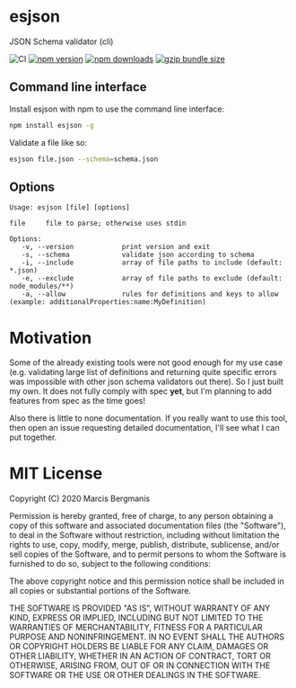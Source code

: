 # esjson
JSON Schema validator (cli)

![CI](https://img.shields.io/github/workflow/status/Marcisbee/esjson/CI?style=flat-square)
[![npm version](https://img.shields.io/npm/v/esjson.svg?style=flat-square)](https://www.npmjs.com/package/esjson)
[![npm downloads](https://img.shields.io/npm/dm/esjson.svg?style=flat-square)](https://www.npmjs.com/package/esjson)
[![gzip bundle size](https://img.shields.io/bundlephobia/minzip/esjson?style=flat-square)](https://bundlephobia.com/result?p=esjson)


## Command line interface
Install esjson with npm to use the command line interface:

```bash
npm install esjson -g
```

Validate a file like so:

```bash
esjson file.json --schema=schema.json
```

## Options

```
Usage: esjson [file] [options]

file     file to parse; otherwise uses stdin

Options:
   -v, --version            print version and exit
   -s, --schema             validate json according to schema
   -i, --include            array of file paths to include (default: *.json)
   -e, --exclude            array of file paths to exclude (default: node_modules/**)
   -a, --allow              rules for definitions and keys to allow (example: additionalProperties:name:MyDefinition)
```

# Motivation

Some of the already existing tools were not good enough for my use case (e.g. validating large list of definitions and returning quite specific errors was impossible with other json schema validators out there). So I just built my own. It does not fully comply with spec __yet__, but I'm planning to add features from spec as the time goes!

Also there is little to none documentation. If you really want to use this tool, then open an issue requesting detailed documentation, I'll see what I can put together.

# MIT License
Copyright (C) 2020 Marcis Bergmanis

Permission is hereby granted, free of charge, to any person obtaining a copy of this software and associated documentation files (the "Software"), to deal in the Software without restriction, including without limitation the rights to use, copy, modify, merge, publish, distribute, sublicense, and/or sell copies of the Software, and to permit persons to whom the Software is furnished to do so, subject to the following conditions:

The above copyright notice and this permission notice shall be included in all copies or substantial portions of the Software.

THE SOFTWARE IS PROVIDED "AS IS", WITHOUT WARRANTY OF ANY KIND, EXPRESS OR IMPLIED, INCLUDING BUT NOT LIMITED TO THE WARRANTIES OF MERCHANTABILITY, FITNESS FOR A PARTICULAR PURPOSE AND NONINFRINGEMENT. IN NO EVENT SHALL THE AUTHORS OR COPYRIGHT HOLDERS BE LIABLE FOR ANY CLAIM, DAMAGES OR OTHER LIABILITY, WHETHER IN AN ACTION OF CONTRACT, TORT OR OTHERWISE, ARISING FROM, OUT OF OR IN CONNECTION WITH THE SOFTWARE OR THE USE OR OTHER DEALINGS IN THE SOFTWARE.
